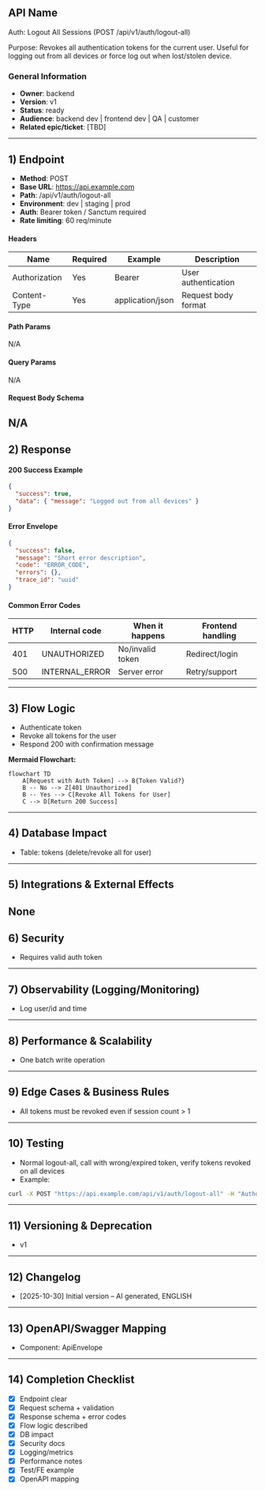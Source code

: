 ## API Name
Auth: Logout All Sessions (POST /api/v1/auth/logout-all)

Purpose: Revokes all authentication tokens for the current user. Useful for logging out from all devices or force log out when lost/stolen device.

### General Information
- **Owner**: backend
- **Version**: v1
- **Status**: ready
- **Audience**: backend dev | frontend dev | QA | customer
- **Related epic/ticket**: [TBD]
---
## 1) Endpoint
- **Method**: POST
- **Base URL**: https://api.example.com
- **Path**: /api/v1/auth/logout-all
- **Environment**: dev | staging | prod
- **Auth**: Bearer token / Sanctum required
- **Rate limiting**: 60 req/minute

#### Headers
| Name          | Required | Example               | Description             |
|---------------|----------|----------------------|-------------------------|
| Authorization | Yes      | Bearer <token>       | User authentication     |
| Content-Type  | Yes      | application/json     | Request body format     |

#### Path Params
N/A
#### Query Params
N/A
#### Request Body Schema
N/A
---
## 2) Response
#### 200 Success Example
```json
{
  "success": true,
  "data": { "message": "Logged out from all devices" }
}
```
#### Error Envelope
```json
{
  "success": false,
  "message": "Short error description",
  "code": "ERROR_CODE",
  "errors": {},
  "trace_id": "uuid"
}
```
#### Common Error Codes
| HTTP | Internal code       | When it happens                      | Frontend handling         |
|------|---------------------|--------------------------------------|---------------------------|
| 401  | UNAUTHORIZED        | No/invalid token                     | Redirect/login            |
| 500  | INTERNAL_ERROR      | Server error                         | Retry/support             |

---
## 3) Flow Logic
- Authenticate token
- Revoke all tokens for the user
- Respond 200 with confirmation message

**Mermaid Flowchart:**
```mermaid
flowchart TD
    A[Request with Auth Token] --> B{Token Valid?}
    B -- No --> Z[401 Unauthorized]
    B -- Yes --> C[Revoke All Tokens for User]
    C --> D[Return 200 Success]
```
---
## 4) Database Impact
- Table: tokens (delete/revoke all for user)
---
## 5) Integrations & External Effects
None
---
## 6) Security
- Requires valid auth token
---
## 7) Observability (Logging/Monitoring)
- Log user/id and time
---
## 8) Performance & Scalability
- One batch write operation
---
## 9) Edge Cases & Business Rules
- All tokens must be revoked even if session count > 1
---
## 10) Testing
- Normal logout-all, call with wrong/expired token, verify tokens revoked on all devices
- Example:
```bash
curl -X POST "https://api.example.com/api/v1/auth/logout-all" -H "Authorization: Bearer <token>"
```
---
## 11) Versioning & Deprecation
- v1
---
## 12) Changelog
- [2025-10-30] Initial version – AI generated, ENGLISH
---
## 13) OpenAPI/Swagger Mapping
- Component: ApiEnvelope
---
## 14) Completion Checklist
- [x] Endpoint clear
- [x] Request schema + validation
- [x] Response schema + error codes
- [x] Flow logic described
- [x] DB impact
- [x] Security docs
- [x] Logging/metrics
- [x] Performance notes
- [x] Test/FE example
- [x] OpenAPI mapping
